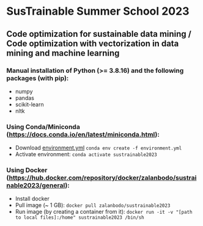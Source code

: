 # SusTrainable Summer School 2023
## Code optimization for sustainable data mining / Code optimization with vectorization in data mining and machine learning

### Manual installation of Python (>= 3.8.16) and the following packages (with pip):
- numpy
- pandas
- scikit-learn
- nltk

### Using Conda/Miniconda (https://docs.conda.io/en/latest/miniconda.html):
- Download [environment.yml](https://github.com/miafranc/sustrainable2023/blob/main/environment.yml)
`conda env create -f environment.yml`
- Activate environment:
`conda activate sustrainable2023`

### Using Docker (https://hub.docker.com/repository/docker/zalanbodo/sustrainable2023/general):
- Install docker
- Pull image (~ 1 GB):
`docker pull zalanbodo/sustrainable2023`
- Run image (by creating a container from it):
`docker run -it -v "[path to local files]:/home" sustrainable2023 /bin/sh`
